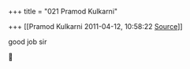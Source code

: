 +++
title = "021 Pramod Kulkarni"

+++
[[Pramod Kulkarni	2011-04-12, 10:58:22 [Source](https://groups.google.com/g/samskrita/c/hdiO6ItX48g)]]



good job sir




